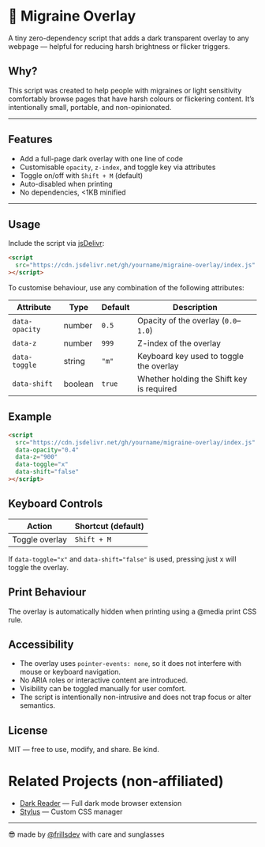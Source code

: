# 🧠 Migraine Overlay

A tiny zero-dependency script that adds a dark transparent overlay to any webpage — helpful for reducing harsh brightness or flicker triggers.

## Why?

This script was created to help people with migraines or light sensitivity comfortably browse pages that have harsh colours or flickering content. It’s intentionally small, portable, and non-opinionated.

---

## Features

- Add a full-page dark overlay with one line of code
- Customisable `opacity`, `z-index`, and toggle key via attributes
- Toggle on/off with `Shift + M` (default)
- Auto-disabled when printing
- No dependencies, <1KB minified

---

## Usage

Include the script via [jsDelivr](https://www.jsdelivr.com/):

```html
<script
  src="https://cdn.jsdelivr.net/gh/yourname/migraine-overlay/index.js"
></script>
```

To customise behaviour, use any combination of the following attributes:

| Attribute      | Type    | Default | Description                               |
| -------------- | ------- | ------- | ----------------------------------------- |
| `data-opacity` | number  | `0.5`   | Opacity of the overlay (`0.0`–`1.0`)      |
| `data-z`       | number  | `999`   | Z-index of the overlay                    |
| `data-toggle`  | string  | `"m"`   | Keyboard key used to toggle the overlay   |
| `data-shift`   | boolean | `true`  | Whether holding the Shift key is required |

## Example
```html
<script
  src="https://cdn.jsdelivr.net/gh/yourname/migraine-overlay/index.js"
  data-opacity="0.4"
  data-z="900"
  data-toggle="x"
  data-shift="false"
></script>
```

## Keyboard Controls

| Action         | Shortcut (default) |
| -------------- | ------------------ |
| Toggle overlay | `Shift + M`        |


If `data-toggle="x"` and `data-shift="false"` is used, pressing just x will toggle the overlay.

## Print Behaviour
The overlay is automatically hidden when printing using a @media print CSS rule.

## Accessibility

- The overlay uses `pointer-events: none`, so it does not interfere with mouse or keyboard navigation.
- No ARIA roles or interactive content are introduced.
- Visibility can be toggled manually for user comfort.
- The script is intentionally non-intrusive and does not trap focus or alter semantics.

## License
MIT — free to use, modify, and share. Be kind.

# Related Projects (non-affiliated)

- [Dark Reader](https://darkreader.org) — Full dark mode browser extension
- [Stylus](https://add0n.com/stylus.html) — Custom CSS manager


---

😎 made by [@frillsdev](https://github.com/yourusername) with care and sunglasses
